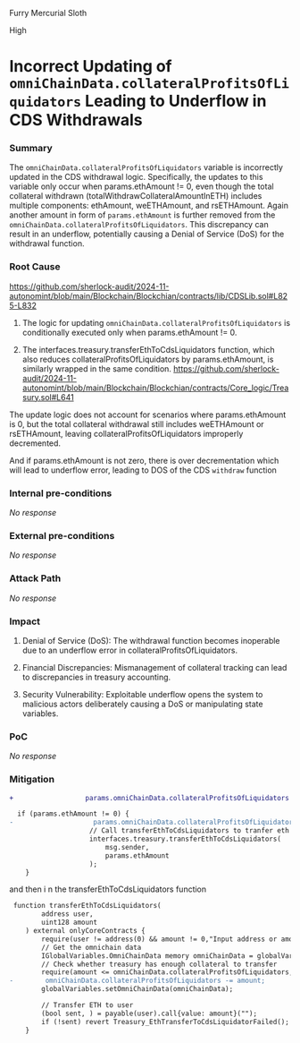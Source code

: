 Furry Mercurial Sloth

High

# Incorrect Updating of `omniChainData.collateralProfitsOfLiquidators` Leading to Underflow in CDS Withdrawals

### Summary

The `omniChainData.collateralProfitsOfLiquidators` variable is incorrectly updated in the CDS withdrawal logic. Specifically, the updates to this variable only occur when params.ethAmount != 0, even though the total collateral withdrawn (totalWithdrawCollateralAmountInETH) includes multiple components: ethAmount, weETHAmount, and rsETHAmount. Again another amount in form of `params.ethAmount` is further removed from  the `omniChainData.collateralProfitsOfLiquidators`. This discrepancy can result in an underflow, potentially causing a Denial of Service (DoS) for the withdrawal function.

### Root Cause

https://github.com/sherlock-audit/2024-11-autonomint/blob/main/Blockchain/Blockchian/contracts/lib/CDSLib.sol#L825-L832
1. The logic for updating `omniChainData.collateralProfitsOfLiquidators` is conditionally executed only when params.ethAmount != 0.

2. The interfaces.treasury.transferEthToCdsLiquidators function, which also reduces collateralProfitsOfLiquidators by params.ethAmount, is similarly wrapped in the same condition. 
https://github.com/sherlock-audit/2024-11-autonomint/blob/main/Blockchain/Blockchian/contracts/Core_logic/Treasury.sol#L641

The update logic does not account for scenarios where params.ethAmount is 0, but the total collateral withdrawal still includes weETHAmount or rsETHAmount, leaving collateralProfitsOfLiquidators improperly decremented.

And if  params.ethAmount is not zero, there is over decrementation which will lead to underflow error, leading to DOS of the CDS `withdraw` function

### Internal pre-conditions

_No response_

### External pre-conditions

_No response_

### Attack Path

_No response_

### Impact

1. Denial of Service (DoS): The withdrawal function becomes inoperable due to an underflow error in collateralProfitsOfLiquidators.

2. Financial Discrepancies: Mismanagement of collateral tracking can lead to discrepancies in treasury accounting.

3. Security Vulnerability: Exploitable underflow opens the system to malicious actors deliberately causing a DoS or manipulating state variables.

### PoC

_No response_

### Mitigation

```diff
+                  params.omniChainData.collateralProfitsOfLiquidators -= totalWithdrawCollateralAmountInETH; 

  if (params.ethAmount != 0) {
-                    params.omniChainData.collateralProfitsOfLiquidators -= totalWithdrawCollateralAmountInETH; 
                    // Call transferEthToCdsLiquidators to tranfer eth
                    interfaces.treasury.transferEthToCdsLiquidators(
                        msg.sender,
                        params.ethAmount
                    );
    }
```

and then i n the transferEthToCdsLiquidators function 
```diff
 function transferEthToCdsLiquidators(
        address user,
        uint128 amount
    ) external onlyCoreContracts {
        require(user != address(0) && amount != 0,"Input address or amount is invalid");
        // Get the omnichain data
        IGlobalVariables.OmniChainData memory omniChainData = globalVariables.getOmniChainData();
        // Check whether treasury has enough collateral to transfer
        require(amount <= omniChainData.collateralProfitsOfLiquidators,"Treasury don't have enough ETH amount");
-        omniChainData.collateralProfitsOfLiquidators -= amount;
        globalVariables.setOmniChainData(omniChainData);

        // Transfer ETH to user
        (bool sent, ) = payable(user).call{value: amount}("");
        if (!sent) revert Treasury_EthTransferToCdsLiquidatorFailed();
    }
```